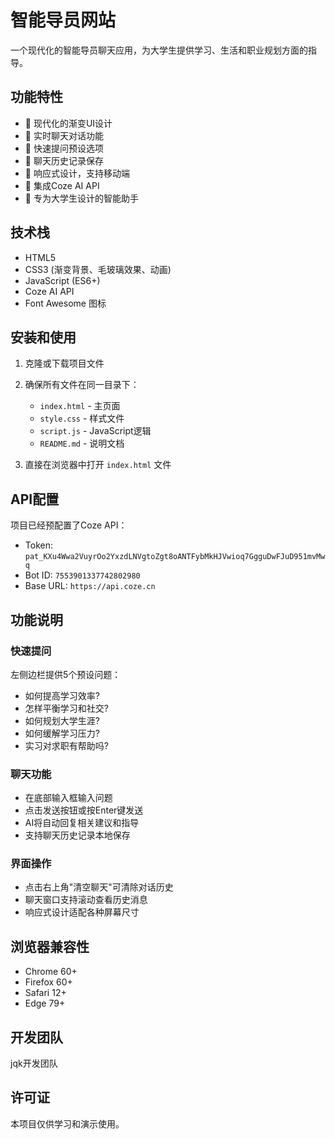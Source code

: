 # 智能导员网站

一个现代化的智能导员聊天应用，为大学生提供学习、生活和职业规划方面的指导。

## 功能特性

- 🎨 现代化的渐变UI设计
- 💬 实时聊天对话功能
- 🚀 快速提问预设选项
- 🔄 聊天历史记录保存
- 📱 响应式设计，支持移动端
- 🤖 集成Coze AI API
- 🎯 专为大学生设计的智能助手

## 技术栈

- HTML5
- CSS3 (渐变背景、毛玻璃效果、动画)
- JavaScript (ES6+)
- Coze AI API
- Font Awesome 图标

## 安装和使用

1. 克隆或下载项目文件
2. 确保所有文件在同一目录下：
   - `index.html` - 主页面
   - `style.css` - 样式文件
   - `script.js` - JavaScript逻辑
   - `README.md` - 说明文档

3. 直接在浏览器中打开 `index.html` 文件

## API配置

项目已经预配置了Coze API：
- Token: `pat_KXu4Wwa2VuyrOo2YxzdLNVgtoZgt8oANTFybMkHJVwioq7GgguDwFJuD951mvMwq`
- Bot ID: `7553901337742802980`
- Base URL: `https://api.coze.cn`

## 功能说明

### 快速提问
左侧边栏提供5个预设问题：
- 如何提高学习效率?
- 怎样平衡学习和社交?
- 如何规划大学生涯?
- 如何缓解学习压力?
- 实习对求职有帮助吗?

### 聊天功能
- 在底部输入框输入问题
- 点击发送按钮或按Enter键发送
- AI将自动回复相关建议和指导
- 支持聊天历史记录本地保存

### 界面操作
- 点击右上角"清空聊天"可清除对话历史
- 聊天窗口支持滚动查看历史消息
- 响应式设计适配各种屏幕尺寸

## 浏览器兼容性

- Chrome 60+
- Firefox 60+
- Safari 12+
- Edge 79+

## 开发团队

jqk开发团队

## 许可证

本项目仅供学习和演示使用。
#
